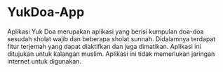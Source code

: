 # YukDoa-App
Aplikasi Yuk Doa merupakan aplikasi yang berisi kumpulan doa-doa sesudah sholat wajib dan beberapa sholat sunnah. Didalamnya terdapat fitur terjemah yang dapat diaktifkan dan juga dimatikan. Aplikasi ini ditujukan untuk kalangan muslim. Aplikasi ini tidak memerlukan jaringan internet untuk digunakan.
